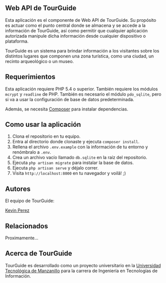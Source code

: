 ## Web API de TourGuide

Esta aplicación es el componente de Web API de TourGuide. Su propósito
es actuar como el punto central donde se almacena y se accede a la
información de TourGuide, así como permitir que cualquier aplicación
autorizada manipule dicha información desde cualquier dispositivo o
plataforma.

TourGuide es un sistema para brindar información a los visitantes sobre los
distintos lugares que componen una zona turística, como una ciudad, un recinto
arqueológico o un museo.

## Requerimientos

Esta aplicación requiere PHP 5.4 o superior. También requiere los módulos
`mcrypt` y `readline` de PHP. También es necesario el módulo `pdo_sqlite`, pero
si va a usar la configuración de base de datos predeterminada.

Además, se necesita [Composer](https://getcomposer.org/) para instalar
dependencias.

## Como usar la aplicación

1. Clona el repositorio en tu equipo.
2. Entra al directorio donde clonaste y ejecuta `composer install`.
3. Rellena el archivo `.env.example` con la información de tu entorno y
   renómbralo a `.env`.
4. Crea un archivo vacío llamado `db.sqlite` en la raíz del repositorio.
5. Ejecuta `php artisan migrate` para instalar la base de datos.
6. Ejecuta `php artisan serve` y déjalo correr.
7. Visita `http://localhost:8000` en tu navegador y voilâ! ;)

## Autores

El equipo de TourGuide:

[Kevin Perez](https://github.com/kevindperezm)

## Relacionados

Proximamente...

## Acerca de TourGuide

TourGuide es desarrollado como un proyecto universitario en la
[Universidad Tecnológica de Manzanillo](http://utem.edu.mx) para la carrera de
Ingeniería en Tecnologías de Información.
